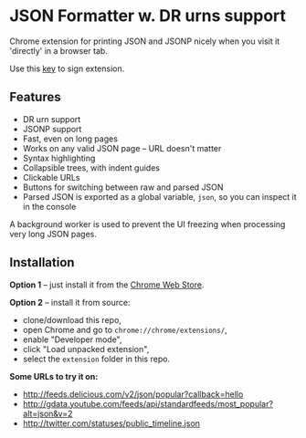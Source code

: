 JSON Formatter w. DR urns support
==============

Chrome extension for printing JSON and JSONP nicely when you visit it 'directly' in a browser tab.

Use this [key](http://github01.net.dr.dk/media-universe/powertools/blob/master/dr-powertools/key.pem) to sign extension.

Features
--------

* DR urn support
* JSONP support
* Fast, even on long pages
* Works on any valid JSON page – URL doesn't matter
* Syntax highlighting
* Collapsible trees, with indent guides
* Clickable URLs
* Buttons for switching between raw and parsed JSON
* Parsed JSON is exported as a global variable, `json`, so you can inspect it in the console

A background worker is used to prevent the UI freezing when processing very long JSON pages.

Installation
------------

**Option 1** – just install it from the [Chrome Web Store](https://chrome.google.com/webstore/detail/json-formatter-w-dr-urn-s/nncelhdbfjnljfejgkjkefcfbjigmnen).

**Option 2** – install it from source:

* clone/download this repo,
* open Chrome and go to `chrome://chrome/extensions/`,
* enable "Developer mode",
* click "Load unpacked extension",
* select the `extension` folder in this repo.

**Some URLs to try it on:**

* http://feeds.delicious.com/v2/json/popular?callback=hello
* http://gdata.youtube.com/feeds/api/standardfeeds/most_popular?alt=json&v=2
* http://twitter.com/statuses/public_timeline.json
